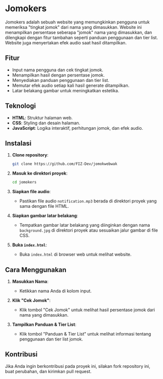 # Jomokers

Jomokers adalah sebuah website yang memungkinkan pengguna untuk memeriksa "tingkat jomok" dari nama yang dimasukkan. Website ini menampilkan persentase seberapa "jomok" nama yang dimasukkan, dan dilengkapi dengan fitur tambahan seperti panduan penggunaan dan tier list. Website juga menyertakan efek audio saat hasil ditampilkan.

## Fitur

- Input nama pengguna dan cek tingkat jomok.
- Menampilkan hasil dengan persentase jomok.
- Menyediakan panduan penggunaan dan tier list.
- Memutar efek audio setiap kali hasil generate ditampilkan.
- Latar belakang gambar untuk meningkatkan estetika.

## Teknologi

- **HTML**: Struktur halaman web.
- **CSS**: Styling dan desain halaman.
- **JavaScript**: Logika interaktif, perhitungan jomok, dan efek audio.

## Instalasi

1. **Clone repository**:
    ```bash
    git clone https://github.com/FIZ-Dev/jomokwebwak
    ```

2. **Masuk ke direktori proyek**:
    ```bash
    cd jomokers
    ```

3. **Siapkan file audio**:
   - Pastikan file audio `notification.mp3` berada di direktori proyek yang sama dengan file HTML.

4. **Siapkan gambar latar belakang**:
   - Tempatkan gambar latar belakang yang diinginkan dengan nama `background.jpg` di direktori proyek atau sesuaikan jalur gambar di file CSS.

5. **Buka `index.html`**:
   - Buka `index.html` di browser web untuk melihat website.


## Cara Menggunakan

1. **Masukkan Nama**:
   - Ketikkan nama Anda di kolom input.

2. **Klik "Cek Jomok"**:
   - Klik tombol "Cek Jomok" untuk melihat hasil persentase jomok dari nama yang dimasukkan.

3. **Tampilkan Panduan & Tier List**:
   - Klik tombol "Panduan & Tier List" untuk melihat informasi tentang penggunaan dan tier list jomok.

## Kontribusi

Jika Anda ingin berkontribusi pada proyek ini, silakan fork repository ini, buat perubahan, dan kirimkan pull request.



